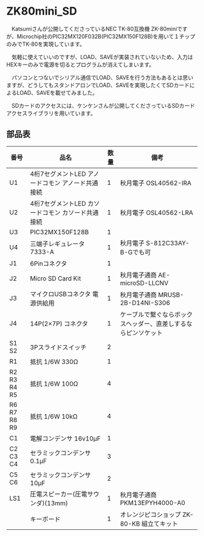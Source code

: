 # ZK80mini_SD
　Katsumiさんが公開してくださっているNEC TK-80互換機 ZK-80miniですが、Microchip社のPIC32MX120F032B(PIC32MX150F128B)を用いて１チップのみでTK-80を実現しています。

　気軽に使えていいのですが、LOAD、SAVEが実装されていないため、入力はHEXキーのみで電源を切るとプログラムが消えてしまいます。

　パソコンとつないでシリアル通信でLOAD、SAVEを行う方法もあるとは思いますが、どうしてもスタンドアロンでLOAD、SAVEを実現したくてSDカードによるLOAD、SAVEを載せてみました。

　SDカードのアクセスには、ケンケンさんが公開してくださっているSDカードアクセスライブラリを用いています。

## 部品表
|番号|品名|数量|備考|
| ------------ | ------------ | ------------ | ------------ |
|U1|4桁7セグメントLED アノードコモン アノード共通接続|1|秋月電子 OSL40562-IRA|
|U2|4桁7セグメントLED カソードコモン カソード共通接続|1|秋月電子 OSL40562-LRA|
|U3|PIC32MX150F128B|1||
|U4|三端子レギュレータ 7333-A|1|秋月電子 S-812C33AY-B-Gでも可|
|J1|6Pinコネクタ|1||
|J2|Micro SD Card Kit|1|秋月電子通商 AE-microSD-LLCNV|
|J3|マイクロUSBコネクタ 電源供給用|1|秋月電子通商 MRUSB-2B-D14NI-S306|
|J4|14P(2×7P) コネクタ|1|ケーブルで繋ぐならボックスヘッダー、直差しするならピンソケット|
|S1 S2|3Pスライドスイッチ|2||
|R1|抵抗 1/6W 330Ω|1||
|R2 R3 R4 R5|抵抗 1/6W 100Ω|4||
|R6 R7 R8 R9|抵抗 1/6W 10kΩ|4||
|C1|電解コンデンサ 16v10μF|1||
|C2 C3 C4|セラミックコンデンサ 0.1μF|3||
|C5 C6|セラミックコンデンサ 10μF|2||
|LS1|圧電スピーカー(圧電サウンダ)(13mm)|1|秋月電子通商 PKM13EPYH4000-A0|
||キーボード|1|オレンジピコショップ ZK-80-KB 組立てキット|

